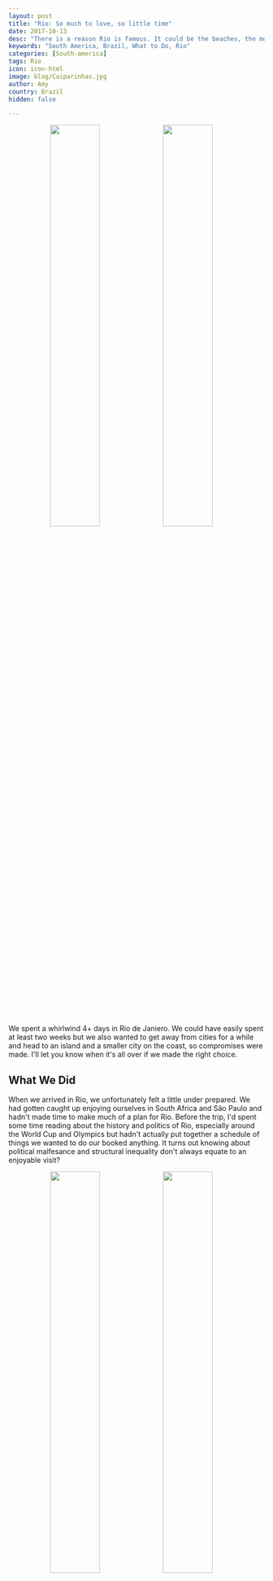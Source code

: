 ```yaml
---
layout: post
title: "Rio: So much to love, so little time"
date: 2017-10-13
desc: "There is a reason Rio is famous. It could be the beaches, the mountains, the tiny bikinis, or the amazing food and drinks. Regardless, four days was not long enough to soak it in adequately."
keywords: "South America, Brazil, What to Do, Rio"
categories: [South-america]
tags: Rio
icon: icon-html
image: blog/Caiparinhas.jpg
author: Amy
country: Brazil
hidden: false

---
```


<div style="text-align: center; max-width: calc(100% - 20px);"><a href="/static/assets/img/blog/Columbo.jpg" target="_blank"><img src="/static/assets/img/blog/Columbo.jpg" width="45%"></a> <a href="/static/assets/img/blog/Copacabana.jpg" target="_blank"><img src="/static/assets/img/blog/Copacabana.jpg" width="45%"></a></div><p></p>

We spent a whirlwind 4+ days in Rio de Janiero. We could have easily spent at least two weeks but we also wanted to get away from cities for a while and head to an island and a smaller city on the coast, so compromises were made. I'll let you know when it's all over if we made the right choice. 

## <i class="fa fa-check-square" aria-hidden="true" style="color:#2495C4;"></i>What We Did 

When we arrived in Rio, we unfortunately felt a little under prepared. We had gotten caught up enjoying ourselves in South Africa and São Paulo and hadn't made time to make much of a plan for Rio. Before the trip, I'd spent some time reading about the history and politics of Rio, especially around the World Cup and Olympics but hadn't actually put together a schedule of things we wanted to do our booked anything. It turns out knowing about political malfesance and structural inequality don't always equate to an enjoyable visit? 

<div style="text-align: center; max-width: calc(100% - 20px);"><a href="/static/assets/img/blog/RioStairs.jpg" target="_blank"><img src="/static/assets/img/blog/RioStairs.jpg" width="45%"></a> <a href="/static/assets/img/blog/RioCityHall.jpg" target="_blank"><img src="/static/assets/img/blog/RioCityHall.jpg" width="45%"></a><p><i>A couple of stops on our free walking tour: Escadaria Selarón and the Parliment building.</i></p></div>

**Day 1:** For our first day, we did some quick googling and found a "free" (tip-based) walking tour through the downtown. Staying in Ipanema, we were never at risk of missing out on the famous (though impressively crowded) beaches, so this seemed like it would ensure we got a broader experience of Rio. Admittedly, we typically try to avoid these kinds of tours. They make us feel a little like cattle or school children being sheparded around. Despite my hesitation, I have to admit I enjoyed the tour. I would have preferred to walk a little faster (my DC/NYC pace is _not_ the norm here) and I did feel self-conscious multiple times when our little group gathered around the tour guide but I learned some Brazilian history and saw some beautiful buildings that I otherwise would have either missed entirely or wouldn't have known what I was looking at. 

Most importantly, we got to stop to eat a few things. We stopped at Cafeteria Colombo, which I had already been told was a "must-visit" and I was not disappointed. It is the oldest cafe in Rio and had been where the politicians and socialites went to be seen by the important people. You can have a espresso and either a delicious chocolate pastery or a savory chicken pastel, soak up the beauty of the building, and if you have more than the 3 outfits I'm rotating through right now it is a perfect place to dress up a little and pretend you're rubbing elbows with the rich and famous. 

After our tour, we made our way back over to Copacabana and walked down the beach to Ipanema. These beaches are famous for a reason. They are situated between mountains, have gentle waves, and there are a million things going on everywhere you look. Between the vendors that are everywhere selling everything from fresh-grilled cheese on a stick to stylish sun hats, the infamous teeny tiny bikinis, children running around, or the volleyball games that are really soccer over a volleyball net; there is a lot to take in. 

People-watching is excellent though so, we grabbed a beachside table under an umbrella and had some caiphirinhas while we soaked up the scene.

<div style="text-align: center; max-width: calc(100% - 20px);"><a href="/static/assets/img/blog/Climbing.jpg" target="_blank"><img src="/static/assets/img/blog/Climbing.jpg" width="45%"></a> <a href="/static/assets/img/blog/SugarLoaf.jpg" target="_blank"><img src="/static/assets/img/blog/SugarLoaf.jpg" width="45%"></a><p><i>Climbing Sugar Loaf and the view of it from a nearby beach.</i></p></div> 


**Day 2:** While we've been traveling, Nate and I have been doing a lot of walking. I mean a lot. We're at 235 miles so far. Rio was no exception. We started our second day walking around the lagoon that was only a few blocks from our apartment. The lagoon has a walking path around it and on Saturday it was packed with runners, bikers, families playing on play grounds or at inflatable bounce houses, and plenty of stands selling coconuts. 

After walking about halfway around the lagoon, we reached Parque Lage. It was a mansion at one point but is now a park, visual art school, and cafe. It has free entrance and so we walked around a little before grabbing a public bus back to the apartment. We only spent a little time at Parque Lage because we knew it was also on the agenda for the next day. 

Then came the big adventure. You may have noticed a recurring theme, and it will come up again. Nate and I climb mountains. Sometimes climbing is really just hiking but this time there was some actual climbing going on too. We booked a guide, Mingo, through [Ancoraue Climbing](http://www.ancoraue.com/) to hike Sugar Loaf (Pão de Açúcar), Originally we had hoped to hike all the way up Corcovado to Christ the Redeemer but over the summer [too many hikers were robbed](https://br.usembassy.gov/security-message-u-s-citizens-increased-crime-corcovado-hiking-trails-july-7-2017/) on their way up for us to be comfortable. So, while it will likely be controversial, we skipped Christ the Redeemer entirely and opted for Sugar Loaf instead. 

<div style="text-align: center; max-width: calc(100% - 20px);"><a href="/static/assets/img/blog/Robbed.jpg" target="_blank"><img src="/static/assets/img/blog/Robbed.jpg" width="45%"></a> <a href="/static/assets/img/blog/RioCableCare.jpg" target="_blank"><img src="/
static/assets/img/blog/RioCableCar.jpg" width="45%"></a><p><i>A sign that was put up to warn tourist about the robberies that have been happening on the trail to Chirst the Redeemer and the view of the cable car going up to Sugar Loaf.</i></p></div>


I didn't fully internalize what I was getting myself into when Nate suggested the hike with a little climbing. I don't climb. I am also in denial about having a fear of heights. Still, I agreed and off we went with Mingo. The Sugar Loaf hike starts out simple enough, you walk along a nice flat path around the side by the ocean. Kids are roller blading, people are jogging, and there is a party boat just off shore blasting house music. How bad could this be?

Then we turn and the path basically disappears. No more flat walkway. Instead, we are supposed to walk up an incline that looks like 75 degrees and pretty close to smooth. Mingo assures me that if you put weight on the balls of your feet that it will be fine and that using your hands won't help. I know he is probably right but what do I do? Use my hands almost the entire way up in a pretty awkward bear crawl type position. Turns out I don't trust my shoes to keep me from sliding down the side of a mountain. Nate took to it like a natural though.

After over an hour of this steep incline search for footholds, we reached a portion for climbing. Nate definitely told me about the climbing. Yet in my head I pictured the climbing wall at my college gym, not a mountain with little crevices I'd need to cling to. 

Luckily I'm stubborn and not one to be outdone. So into the harness I went. First Mingo went up, then Nate, both with little to no fanfare. Then it was my turn. It was going pretty well up until I was supposed to reach under a rock, hold on, then do a sort of swing step to bring myself over to the next foot hold before pushing myself over the top of the wall. I got through the swinging around portion better than I had expected but when it came time to push/pull muslef up I got stuck. I couldn't make it. So I plastered myself to the mountain, swearing under my breath and certain I was about to slide off. After letting me struggle a little to get up on my own, Nate offered a helping hand and I made it up. It was not graceful. I should really have done some practice climbs in the safety of a rock gym or something.  After just a bit more sheer face walking, we made it to the top and got to enjoy a great view. As an added bonus, for those who make the climb, they don't charge you to take the cable car back down the mountain (!), which was great because I definitely wasn't going down the way we came up. After only 2.3 miles that felt _way_ longer than that, the hike was a little bit of an adrenaline boost but left me happy and tired, just like any good hike should. 

We won't be taking Mingo up on his offer for more challenging climbs in Brazil or Chile but I do plan on checking out some gyms when this whole trip is over. If nothing else it was a great workout. 


<div style="text-align: center; max-width: calc(100% - 20px);"><a href="/static/assets/img/blog/PalmTrees.jpg" target="_blank"><img src="/static/assets/img/blog/PalmTrees.jpg" width="45%"></a> <a href="/static/assets/img/blog/RioFountain.jpg" target="_blank"><img src="/
static/assets/img/blog/RioFountain.jpg" width="45%"></a><p><i>Rio Botanical Garden</i></p></div>

**Day 3:** After a tiring day, we probably should've relaxed on the beach but we didn't. We walked about 13 miles around the other side of the lagoon we'd explored the day before to the botantical garden and Parque Lage.

The botanical garden was pretty but [Kirstenbosch](http://site.awellchartedpath.com/blog/2017/09/Kirstenbosch/) in Cape Town may have spoiled all other botanical gardens for us. Still, the addition of monkeys scurryng through the trees was a fun improvement. 

After walking around the botanical garden, we made our way back to Parque Lage for a picnic. Unlike Kirstenbosch, picnics are not allowed at the Rio botanical garden. Parque Lage was a great place for a picnic though, and then we did more exploring than we had time for the previous day. One interesting characteristic about Parque Lage is that it is apparently the go to place for photo shoots of very-pregnant women. Everywhere we looked professional photographers were busy posing women that we at least 8 months pregnant. 


<div style="text-align: center; max-width: calc(100% - 20px);"><a href="/static/assets/img/blog/Lagoon.jpg" target="_blank"><img src="/static/assets/img/blog/Lagoon.jpg" width="50%"></a><p><i>The lagoon only a few blocks from the apartment we stayed in.</i></p></div>



<div style="text-align: center; max-width: calc(100% - 20px);"><a href="/static/assets/img/blog/Fruits.jpg" target="_blank"><img src="/static/assets/img/blog/Fruits.jpg" width="45%"></a> <a href="/static/assets/img/blog/Caiparinhas.jpg" target="_blank"><img src="/
static/assets/img/blog/Caiparinhas.jpg" width="45%"></a></div><p></p>


**Day 4:** From the start, we knew we wanted to do a couple of things on the trip as special treats: food tours and cooking classes. Eating is an important way to get to know the places you're visiting, plus I wanted to come away from this trip with some amazing new foods/recipies in my repetoire. 

Rio was the first of the food tours and we were not diappointed. We spent almost 7 hours with Tom from [Eat Rio food tours](http://eatrio.net/eat-rio-food-tours) and it was amazing. We started with exotic fruits, tried juices, fried balls of cod, stews, beers, and the best caiparinha I've ever had. 

Two of my favorite things we tried were Jabuticaba berries that you pop into your mouth like muskat grapes and Caldo de Cana, which is freshly squeezed sugarcane juice. The juice was as sweet as the sweet tea I would drink growing up and was ice cold and refreshing on a hot Rio day. It was also fun to watch them feed the long sugar cane stalks through the juicer in the van behind the stand and see the juice gush out. While these were a couple of my favorite things, without exception, though others did no agree with me, it was all tasty. 

I can't do justice to the food tour here but if you're ever in Rio, do the food tour and tell Tom I said hello. You won't be sorry. 

<div style="text-align: center; max-width: calc(100% - 20px);"><a href="/static/assets/img/blog/LadySubway.jpg" target="_blank"><img src="/static/assets/img/blog/LadySubway.jpg" width="50%"></a></div><p></p>

**Day 5:** We took a van to a boat to Ilha Grande. More on that to come soon. 

## <i class="fa fa-check-square" aria-hidden="true" style="color:#2495C4;"></i>How We Did with Our Budget

Our budget for Rio was the same as for São Paulo. We budgeted as much as $85 dollars a night for accomodations but we were able to find a apartment in  Ipanema with a full kitchen for only $59 a night. The apartment wasn't anything special but the location was great and it had everything we needed. 

We also budgeted $15 dollars per day per person for food and $15 dollars per day per person for entertainment. However, for Nate's birthday we ended up with a little outside-budget funding that allowed us to have a nicer dinner out and do a food tour that otherwise would have blown-up our budget. Still, we kept to our usual habit of making 2 meals a day at the AirBnB to save money, with the exception of our food tour day, and ended up coming in at an average of $49 a day for the two of us (out of $60 a day that we budgeted). This did not include our amazing food tour but included our guided hike/climb up Sugar Loaf. 

We also almost exlcusively took public transporation. The subway system is very easy to use, clean, and the announcements are also made in English. In a sad bit of genius, there is also a women-only car on the subway for rush hour commutes. Is it sad that it is necessary? Yes. Would I ride in it every single day if I lived here? Yes. 
